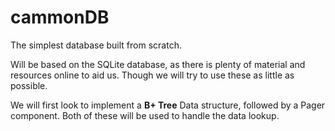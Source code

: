 # cammonDB
The simplest database built from scratch.

Will be based on the SQLite database, as there is plenty of material and resources online to aid us. Though we will try to use these as little as possible.

We will first look to implement a **B+ Tree** Data structure, followed by a Pager component. Both of these will be used to handle the data lookup.
